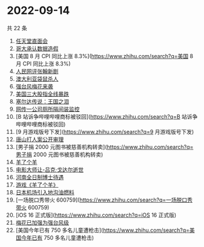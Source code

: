# 2022-09-14

共 22 条

<!-- BEGIN ZHIHUSEARCH -->
<!-- 最后更新时间 Wed Sep 14 2022 21:44:34 GMT+0800 (China Standard Time) -->
1. [任天堂直面会](https://www.zhihu.com/search?q=任天堂直面会)
1. [哥大承认数据造假](https://www.zhihu.com/search?q=哥大承认数据造假)
1. [美国 8 月 CPI 同比上涨 8.3%](https://www.zhihu.com/search?q=美国 8 月 CPI 同比上涨 8.3%)
1. [人民网评张翰新剧](https://www.zhihu.com/search?q=人民网评张翰新剧)
1. [澳大利亚袋鼠杀人](https://www.zhihu.com/search?q=澳大利亚袋鼠杀人)
1. [强台风梅花来袭](https://www.zhihu.com/search?q=强台风梅花来袭)
1. [美国三大股指全线暴跌](https://www.zhihu.com/search?q=美国三大股指全线暴跌)
1. [塞尔达传说：王国之泪](https://www.zhihu.com/search?q=塞尔达传说：王国之泪)
1. [网传一公司厕所隔间装监控](https://www.zhihu.com/search?q=网传一公司厕所隔间装监控)
1. [B 站诉争哔哩哔哩商标被驳回](https://www.zhihu.com/search?q=B 站诉争哔哩哔哩商标被驳回)
1. [9 月游戏版号下发](https://www.zhihu.com/search?q=9 月游戏版号下发)
1. [唐山打人案公开审理](https://www.zhihu.com/search?q=唐山打人案公开审理)
1. [男子捐 2000 元图书被慈善机构转卖](https://www.zhihu.com/search?q=男子捐 2000 元图书被慈善机构转卖)
1. [羊了个羊](https://www.zhihu.com/search?q=羊了个羊)
1. [电影大师让-吕克·戈达尔逝世](https://www.zhihu.com/search?q=电影大师让-吕克·戈达尔逝世)
1. [河南全日制博士待遇](https://www.zhihu.com/search?q=河南全日制博士待遇)
1. [游戏《羊了个羊》](https://www.zhihu.com/search?q=游戏《羊了个羊》)
1. [日本机场引入地沟油燃料](https://www.zhihu.com/search?q=日本机场引入地沟油燃料)
1. [一场脱口秀带火 600759](https://www.zhihu.com/search?q=一场脱口秀带火 600759)
1. [iOS 16 正式版](https://www.zhihu.com/search?q=iOS 16 正式版)
1. [梅花已加强为强台风级](https://www.zhihu.com/search?q=梅花已加强为强台风级)
1. [美国今年已有 750 多名儿童遭枪击](https://www.zhihu.com/search?q=美国今年已有 750 多名儿童遭枪击)
<!-- END ZHIHUSEARCH -->

